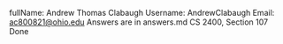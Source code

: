 fullName: Andrew Thomas Clabaugh
Username: AndrewClabaugh
Email: ac800821@ohio.edu
Answers are in answers.md
CS 2400, Section 107
Done
